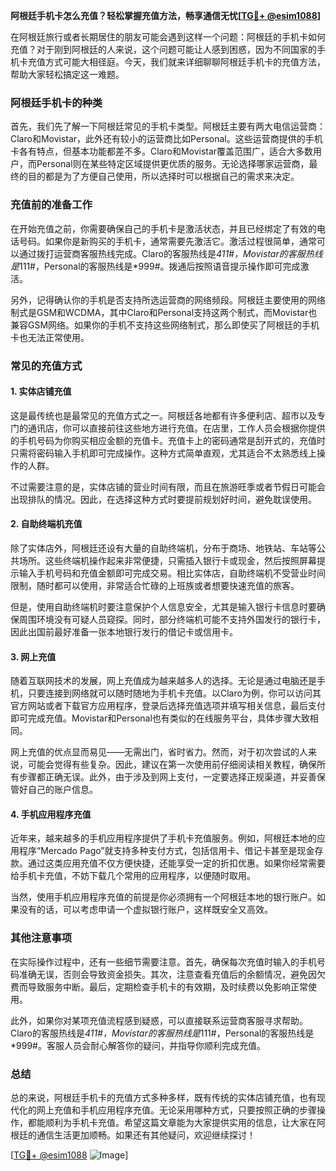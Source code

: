**阿根廷手机卡怎么充值？轻松掌握充值方法，畅享通信无忧[[TG💪+ @esim1088](https://t.me/s/esim1088)]**

在阿根廷旅行或者长期居住的朋友可能会遇到这样一个问题：阿根廷的手机卡如何充值？对于刚到阿根廷的人来说，这个问题可能让人感到困惑，因为不同国家的手机卡充值方式可能大相径庭。今天，我们就来详细聊聊阿根廷手机卡的充值方法，帮助大家轻松搞定这一难题。

### 阿根廷手机卡的种类

首先，我们先了解一下阿根廷常见的手机卡类型。阿根廷主要有两大电信运营商：Claro和Movistar，此外还有较小的运营商比如Personal。这些运营商提供的手机卡各有特点，但基本功能都差不多。Claro和Movistar覆盖范围广，适合大多数用户，而Personal则在某些特定区域提供更优质的服务。无论选择哪家运营商，最终的目的都是为了方便自己使用，所以选择时可以根据自己的需求来决定。

### 充值前的准备工作

在开始充值之前，你需要确保自己的手机卡是激活状态，并且已经绑定了有效的电话号码。如果你是新购买的手机卡，通常需要先激活它。激活过程很简单，通常可以通过拨打运营商客服热线完成。Claro的客服热线是*411#，Movistar的客服热线是*111#，Personal的客服热线是*999#。拨通后按照语音提示操作即可完成激活。

另外，记得确认你的手机是否支持所选运营商的网络频段。阿根廷主要使用的网络制式是GSM和WCDMA，其中Claro和Personal支持这两个制式，而Movistar也兼容GSM网络。如果你的手机不支持这些网络制式，那么即使买了阿根廷的手机卡也无法正常使用。

### 常见的充值方式

#### 1. 实体店铺充值

这是最传统也是最常见的充值方式之一。阿根廷各地都有许多便利店、超市以及专门的通讯店，你可以直接前往这些地方进行充值。在店里，工作人员会根据你提供的手机号码为你购买相应金额的充值卡。充值卡上的密码通常是刮开式的，充值时只需将密码输入手机即可完成操作。这种方式简单直观，尤其适合不太熟悉线上操作的人群。

不过需要注意的是，实体店铺的营业时间有限，而且在旅游旺季或者节假日可能会出现排队的情况。因此，在选择这种方式时要提前规划好时间，避免耽误使用。

#### 2. 自助终端机充值

除了实体店外，阿根廷还设有大量的自助终端机，分布于商场、地铁站、车站等公共场所。这些终端机操作起来非常便捷，只需插入银行卡或现金，然后按照屏幕提示输入手机号码和充值金额即可完成交易。相比实体店，自助终端机不受营业时间限制，随时都可以使用，非常适合忙碌的上班族或者想要快速充值的旅客。

但是，使用自助终端机时要注意保护个人信息安全，尤其是输入银行卡信息时要确保周围环境没有可疑人员窥探。同时，部分终端机可能不支持外国发行的银行卡，因此出国前最好准备一张本地银行发行的借记卡或信用卡。

#### 3. 网上充值

随着互联网技术的发展，网上充值成为越来越多人的选择。无论是通过电脑还是手机，只要连接到网络就可以随时随地为手机卡充值。以Claro为例，你可以访问其官方网站或者下载官方应用程序，登录后选择充值选项并填写相关信息，最后支付即可完成充值。Movistar和Personal也有类似的在线服务平台，具体步骤大致相同。

网上充值的优点显而易见——无需出门，省时省力。然而，对于初次尝试的人来说，可能会觉得有些复杂。因此，建议在第一次使用前仔细阅读相关教程，确保所有步骤都正确无误。此外，由于涉及到网上支付，一定要选择正规渠道，并妥善保管好自己的账户信息。

#### 4. 手机应用程序充值

近年来，越来越多的手机应用程序提供了手机卡充值服务。例如，阿根廷本地的应用程序“Mercado Pago”就支持多种支付方式，包括信用卡、借记卡甚至是现金存款。通过这类应用充值不仅方便快捷，还能享受一定的折扣优惠。如果你经常需要给手机卡充值，不妨下载几个常用的应用程序，以便随时取用。

当然，使用手机应用程序充值的前提是你必须拥有一个阿根廷本地的银行账户。如果没有的话，可以考虑申请一个虚拟银行账户，这样既安全又高效。

### 其他注意事项

在实际操作过程中，还有一些细节需要注意。首先，确保每次充值时输入的手机号码准确无误，否则会导致资金损失。其次，注意查看充值后的余额情况，避免因欠费而导致服务中断。最后，定期检查手机卡的有效期，及时续费以免影响正常使用。

此外，如果你对某项充值流程感到疑惑，可以直接联系运营商客服寻求帮助。Claro的客服热线是*411#，Movistar的客服热线是*111#，Personal的客服热线是*999#。客服人员会耐心解答你的疑问，并指导你顺利完成充值。

### 总结

总的来说，阿根廷手机卡的充值方式多种多样，既有传统的实体店铺充值，也有现代化的网上充值和手机应用程序充值。无论采用哪种方式，只要按照正确的步骤操作，都能顺利为手机卡充值。希望这篇文章能为大家提供实用的信息，让大家在阿根廷的通信生活更加顺畅。如果还有其他疑问，欢迎继续探讨！

[[TG💪+ @esim1088](https://t.me/s/esim1088) ![Image](https://i.postimg.cc/4NQfJmqS/Snipaste-2025-05-13-00-14-12.png)]